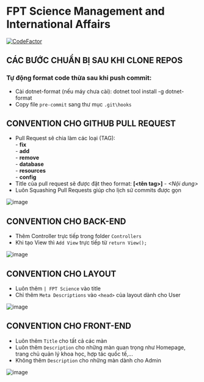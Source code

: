 # FPT Science Management and International Affairs

[![CodeFactor](https://www.codefactor.io/repository/github/fpt-sap-lab/science-management-and-international-affairs/badge)](https://www.codefactor.io/repository/github/fpt-sap-lab/science-management-and-international-affairs)

## CÁC BƯỚC CHUẨN BỊ SAU KHI CLONE REPOS

### Tự động format code thừa sau khi push commit:
- Cài dotnet-format (nếu máy chưa cài): dotnet tool install -g dotnet-format
- Copy file `pre-commit` sang thư mục `.git\hooks`
## CONVENTION CHO GITHUB PULL REQUEST
* Pull Request sẽ chia làm các loại (TAG):</br>
        - <B>fix</B></br>
        - <B>add</B></br>
        - <B>remove</B></br>
        - <B>database</B></br>
        - <B>resources</B></br>
        - <B>config</B></br>
* Title của pull request sẽ được đặt theo format: <B>[<tên tag>]</B> - <I><Nội dung></I>
* Luôn Squashing Pull Requests giúp cho lịch sử commits được gọn

![image](https://29comwzoq712ml5vj5gf479x-wpengine.netdna-ssl.com/wp-content/uploads/2019/10/github-merge-options.png)

## CONVENTION CHO BACK-END
* Thêm Controller trực tiếp trong folder `Controllers`
* Khi tạo View thì `Add View` trực tiếp từ `return View();`
        
![image](https://user-images.githubusercontent.com/35557579/106367296-12574f00-6374-11eb-927f-65aa0cbc1203.png)

## CONVENTION CHO LAYOUT
* Luôn thêm `| FPT Science` vào title
* Chỉ thêm `Meta Descriptions` vào `<head>` của layout dành cho User

![image](https://user-images.githubusercontent.com/35557579/106366744-a7f0df80-6370-11eb-896e-c61a50c8cb1b.png)

## CONVENTION CHO FRONT-END
* Luôn thêm `Title` cho tất cả các màn
* Luôn thêm `Description` cho những màn quan trọng như Homepage, trang chủ quản lý khoa học, hợp tác quốc tế,...
* Không thêm `Description` cho những màn dành cho Admin

![image](https://user-images.githubusercontent.com/35557579/106367006-27cb7980-6372-11eb-9f75-f089d79b882c.png)

